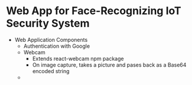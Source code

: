 # Web App for Face-Recognizing IoT Security System #

* Web Application Components 
    - Authentication with Google 
    - Webcam
        + Extends react-webcam npm package 
        + On image capture, takes a picture and pases back as a Base64 encoded string
    - 
